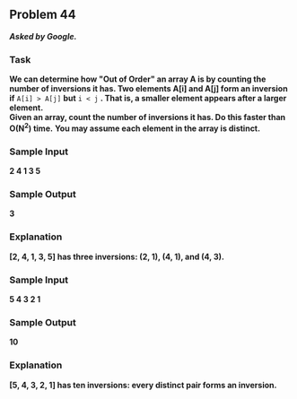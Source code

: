 ## Problem 44
***Asked by Google.***
### Task
**We can determine how "Out of Order" an array A is by counting the number of inversions it has. Two elements A[i] and A[j] form an inversion if** `A[i] > A[j]` **but** `i < j` **. That is, a smaller element appears after a larger element.**  
**Given an array, count the number of inversions it has. Do this faster than O(N<sup>2</sup>) time.**
**You may assume each element in the array is distinct.**
### Sample Input
**2 4 1 3 5**
### Sample Output
**3**
### Explanation
**[2, 4, 1, 3, 5] has three inversions: (2, 1), (4, 1), and (4, 3).**
### Sample Input
**5 4 3 2 1**
### Sample Output
**10**
### Explanation
**[5, 4, 3, 2, 1] has ten inversions: every distinct pair forms an inversion.**
